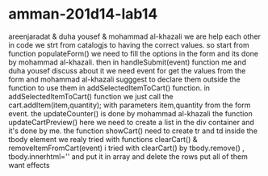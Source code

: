 # amman-201d14-lab14

areenjaradat & duha yousef & mohammad al-khazali we are help each other in code
we strt from catalogjs to having the correct values. 
so start from function populateForm() we need to fill the options in the form and its done by  mohammad al-khazali.
then in handleSubmit(event) function  me and duha yousef discuss about it we need event for get the values from the form and mohammad al-khazali sugggest to declare them outside the function to use them in addSelectedItemToCart() function.
in addSelectedItemToCart() function we just call the cart.addItem(item,quantity); with parameters item,quantity from the form event.
the updateCounter() is done by mohammad al-khazali 
the function updateCartPreview() here we need to create a list in the div container and it's done by me.
the function showCart() need to create tr and td inside the tbody element 
we realy tried with functions clearCart() & removeItemFromCart(event) 
i tried with clearCart() by tbody.remove() , tbody.innerhtml='' and put it in array and delete the rows put all of them want effects